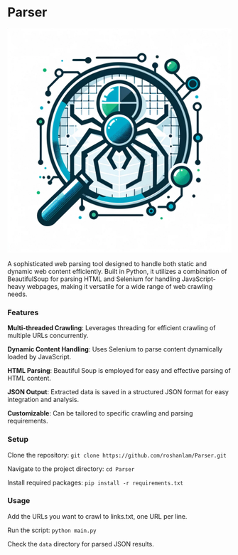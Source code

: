 # Parser
 
![Alt text](logo.webp)

A sophisticated web parsing tool designed to handle both static and dynamic web content efficiently. Built in Python, it utilizes a combination of BeautifulSoup for parsing HTML and Selenium for handling JavaScript-heavy webpages, making it versatile for a wide range of web crawling needs.


### Features
**Multi-threaded Crawling**: Leverages threading for efficient crawling of multiple URLs concurrently.

**Dynamic Content Handling**: Uses Selenium to parse content dynamically loaded by JavaScript.

**HTML Parsing**: Beautiful Soup is employed for easy and effective parsing of HTML content.

**JSON Output**: Extracted data is saved in a structured JSON format for easy integration and analysis.

**Customizable**: Can be tailored to specific crawling and parsing requirements.

### Setup

Clone the repository:
`git clone https://github.com/roshanlam/Parser.git`

Navigate to the project directory:
`cd Parser`

Install required packages:
`pip install -r requirements.txt`

### Usage

Add the URLs you want to crawl to links.txt, one URL per line.

Run the script:
`python main.py`


Check the `data` directory for parsed JSON results.
